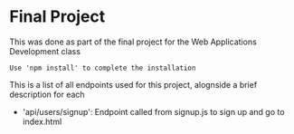 <h1>
    Final Project
</h1>

<p>
    This was done as part of the final project for the Web Applications Development class

    Use 'npm install' to complete the installation
</p>

This is a list of all endpoints used for this project, alognside a brief description for each
<ul>
    <li>'api/users/signup': Endpoint called from signup.js to sign up and go to index.html</li>
</ul>